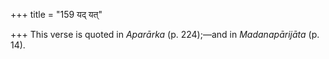 +++
title = "159 यद् यत्"

+++
This verse is quoted in *Aparārka* (p. 224);—and in *Madanapārijāta* (p.
14).
